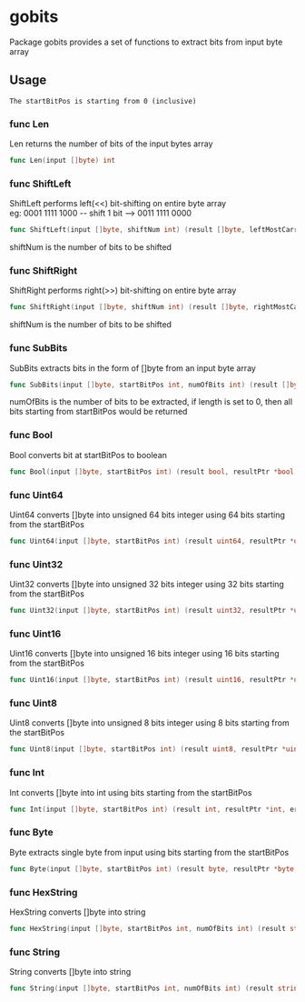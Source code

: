 # gobits
Package gobits provides a set of functions to extract bits from input byte array

## Usage

```
The startBitPos is starting from 0 (inclusive)
```

### func Len

Len returns the number of bits of the input bytes array
```go
func Len(input []byte) int
```

### func ShiftLeft

ShiftLeft performs left(<<) bit-shifting on entire byte array<br />
eg: 0001 1111 1000 -- shift 1 bit --> 0011 1111 0000
```go
func ShiftLeft(input []byte, shiftNum int) (result []byte, leftMostCarryFlag bool)
```
shiftNum is the number of bits to be shifted

### func ShiftRight

ShiftRight performs right(>>) bit-shifting on entire byte array
```go
func ShiftRight(input []byte, shiftNum int) (result []byte, rightMostCarryFlag bool)
```
shiftNum is the number of bits to be shifted

### func SubBits

SubBits extracts bits in the form of []byte from an input byte array
```go
func SubBits(input []byte, startBitPos int, numOfBits int) (result []byte, resultPtr *[]byte, err error)
```
numOfBits is the number of bits to be extracted, if length is set to 0, then all bits starting from startBitPos would be returned

### func Bool

Bool converts bit at startBitPos to boolean
```go
func Bool(input []byte, startBitPos int) (result bool, resultPtr *bool, err error)
```

### func Uint64

Uint64 converts []byte into unsigned 64 bits integer using 64 bits starting from the startBitPos
```go
func Uint64(input []byte, startBitPos int) (result uint64, resultPtr *uint64, err error)
```

### func Uint32

Uint32 converts []byte into unsigned 32 bits integer using 32 bits starting from the startBitPos
```go
func Uint32(input []byte, startBitPos int) (result uint32, resultPtr *uint32, err error)
```

### func Uint16

Uint16 converts []byte into unsigned 16 bits integer using 16 bits starting from the startBitPos
```go
func Uint16(input []byte, startBitPos int) (result uint16, resultPtr *uint16, err error)
```

### func Uint8

Uint8 converts []byte into unsigned 8 bits integer using 8 bits starting from the startBitPos
```go
func Uint8(input []byte, startBitPos int) (result uint8, resultPtr *uint8, err error)
```

### func Int

Int converts []byte into int using bits starting from the startBitPos
```go
func Int(input []byte, startBitPos int) (result int, resultPtr *int, err error)
```

### func Byte

Byte extracts single byte from input using bits starting from the startBitPos
```go
func Byte(input []byte, startBitPos int) (result byte, resultPtr *byte, err error)
```

### func HexString

HexString converts []byte into string
```go
func HexString(input []byte, startBitPos int, numOfBits int) (result string, resultPtr *string, err error)
```

### func String

String converts []byte into string
```go
func String(input []byte, startBitPos int, numOfBits int) (result string, resultPtr *string, err error)
```



